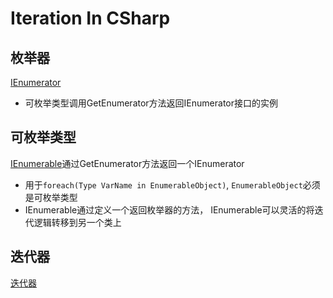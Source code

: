 # Iteration In CSharp

## 枚举器

[IEnumerator](CSharp_IEnumerator_Interface.md)

- 可枚举类型调用GetEnumerator方法返回IEnumerator接口的实例

## 可枚举类型

[IEnumerable](CSharp_IEnumerable.md)通过GetEnumerator方法返回一个IEnumerator

- 用于`foreach(Type VarName in EnumerableObject)`, `EnumerableObject`必须是可枚举类型
- IEnumerable通过定义一个返回枚举器的方法， IEnumerable可以灵活的将迭代逻辑转移到另一个类上

## 迭代器

[迭代器](CSharp_Iterator.md)

